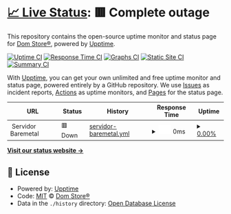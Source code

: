 # [📈 Live Status](https://status.exitnetwork.dev): <!--live status--> **🟥 Complete outage**

This repository contains the open-source uptime monitor and status page for [Dom Store®](https://discord.gg/tBsK5QbpgG), powered by [Upptime](https://github.com/upptime/upptime).

[![Uptime CI](https://github.com/Dom-Store/status/workflows/Uptime%20CI/badge.svg)](https://github.com/Dom-Store/status/actions?query=workflow%3A%22Uptime+CI%22)
[![Response Time CI](https://github.com/Dom-Store/status/workflows/Response%20Time%20CI/badge.svg)](https://github.com/Dom-Store/status/actions?query=workflow%3A%22Response+Time+CI%22)
[![Graphs CI](https://github.com/Dom-Store/status/workflows/Graphs%20CI/badge.svg)](https://github.com/Dom-Store/status/actions?query=workflow%3A%22Graphs+CI%22)
[![Static Site CI](https://github.com/Dom-Store/status/workflows/Static%20Site%20CI/badge.svg)](https://github.com/Dom-Store/status/actions?query=workflow%3A%22Static+Site+CI%22)
[![Summary CI](https://github.com/Dom-Store/status/workflows/Summary%20CI/badge.svg)](https://github.com/Dom-Store/status/actions?query=workflow%3A%22Summary+CI%22)

With [Upptime](https://upptime.js.org), you can get your own unlimited and free uptime monitor and status page, powered entirely by a GitHub repository. We use [Issues](https://github.com/Dom-Store/status/issues) as incident reports, [Actions](https://github.com/Dom-Store/status/actions) as uptime monitors, and [Pages](https://status.exitnetwork.dev) for the status page.

<!--start: status pages-->
<!-- This summary is generated by Upptime (https://github.com/upptime/upptime) -->
<!-- Do not edit this manually, your changes will be overwritten -->
<!-- prettier-ignore -->
| URL | Status | History | Response Time | Uptime |
| --- | ------ | ------- | ------------- | ------ |
| <img alt="" src="https://icons.duckduckgo.com/ip3/null.ico" height="13"> Servidor Baremetal | 🟥 Down | [servidor-baremetal.yml](https://github.com/Dom-Store/status/commits/HEAD/history/servidor-baremetal.yml) | <details><summary><img alt="Response time graph" src="./graphs/servidor-baremetal/response-time-week.png" height="20"> 0ms</summary><br><a href="https://status.exitnetwork.dev/history/servidor-baremetal"><img alt="Response time 1517" src="https://img.shields.io/endpoint?url=https%3A%2F%2Fraw.githubusercontent.com%2FDom-Store%2Fstatus%2FHEAD%2Fapi%2Fservidor-baremetal%2Fresponse-time.json"></a><br><a href="https://status.exitnetwork.dev/history/servidor-baremetal"><img alt="24-hour response time 0" src="https://img.shields.io/endpoint?url=https%3A%2F%2Fraw.githubusercontent.com%2FDom-Store%2Fstatus%2FHEAD%2Fapi%2Fservidor-baremetal%2Fresponse-time-day.json"></a><br><a href="https://status.exitnetwork.dev/history/servidor-baremetal"><img alt="7-day response time 0" src="https://img.shields.io/endpoint?url=https%3A%2F%2Fraw.githubusercontent.com%2FDom-Store%2Fstatus%2FHEAD%2Fapi%2Fservidor-baremetal%2Fresponse-time-week.json"></a><br><a href="https://status.exitnetwork.dev/history/servidor-baremetal"><img alt="30-day response time 0" src="https://img.shields.io/endpoint?url=https%3A%2F%2Fraw.githubusercontent.com%2FDom-Store%2Fstatus%2FHEAD%2Fapi%2Fservidor-baremetal%2Fresponse-time-month.json"></a><br><a href="https://status.exitnetwork.dev/history/servidor-baremetal"><img alt="1-year response time 2256" src="https://img.shields.io/endpoint?url=https%3A%2F%2Fraw.githubusercontent.com%2FDom-Store%2Fstatus%2FHEAD%2Fapi%2Fservidor-baremetal%2Fresponse-time-year.json"></a></details> | <details><summary><a href="https://status.exitnetwork.dev/history/servidor-baremetal">0.00%</a></summary><a href="https://status.exitnetwork.dev/history/servidor-baremetal"><img alt="All-time uptime 64.80%" src="https://img.shields.io/endpoint?url=https%3A%2F%2Fraw.githubusercontent.com%2FDom-Store%2Fstatus%2FHEAD%2Fapi%2Fservidor-baremetal%2Fuptime.json"></a><br><a href="https://status.exitnetwork.dev/history/servidor-baremetal"><img alt="24-hour uptime 0.00%" src="https://img.shields.io/endpoint?url=https%3A%2F%2Fraw.githubusercontent.com%2FDom-Store%2Fstatus%2FHEAD%2Fapi%2Fservidor-baremetal%2Fuptime-day.json"></a><br><a href="https://status.exitnetwork.dev/history/servidor-baremetal"><img alt="7-day uptime 0.00%" src="https://img.shields.io/endpoint?url=https%3A%2F%2Fraw.githubusercontent.com%2FDom-Store%2Fstatus%2FHEAD%2Fapi%2Fservidor-baremetal%2Fuptime-week.json"></a><br><a href="https://status.exitnetwork.dev/history/servidor-baremetal"><img alt="30-day uptime 0.00%" src="https://img.shields.io/endpoint?url=https%3A%2F%2Fraw.githubusercontent.com%2FDom-Store%2Fstatus%2FHEAD%2Fapi%2Fservidor-baremetal%2Fuptime-month.json"></a><br><a href="https://status.exitnetwork.dev/history/servidor-baremetal"><img alt="1-year uptime 46.41%" src="https://img.shields.io/endpoint?url=https%3A%2F%2Fraw.githubusercontent.com%2FDom-Store%2Fstatus%2FHEAD%2Fapi%2Fservidor-baremetal%2Fuptime-year.json"></a></details>

<!--end: status pages-->

[**Visit our status website →**](https://status.exitnetwork.dev)

## 📄 License

- Powered by: [Upptime](https://github.com/upptime/upptime)
- Code: [MIT](./LICENSE) © [Dom Store®](https://discord.gg/tBsK5QbpgG)
- Data in the `./history` directory: [Open Database License](https://opendatacommons.org/licenses/odbl/1-0/)
